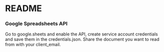 # README
### Google Spreadsheets API
Go to google.sheets and enable the API, create service account credentials and save them in the credentials.json.
Share the document you want to read from with your client_email.
